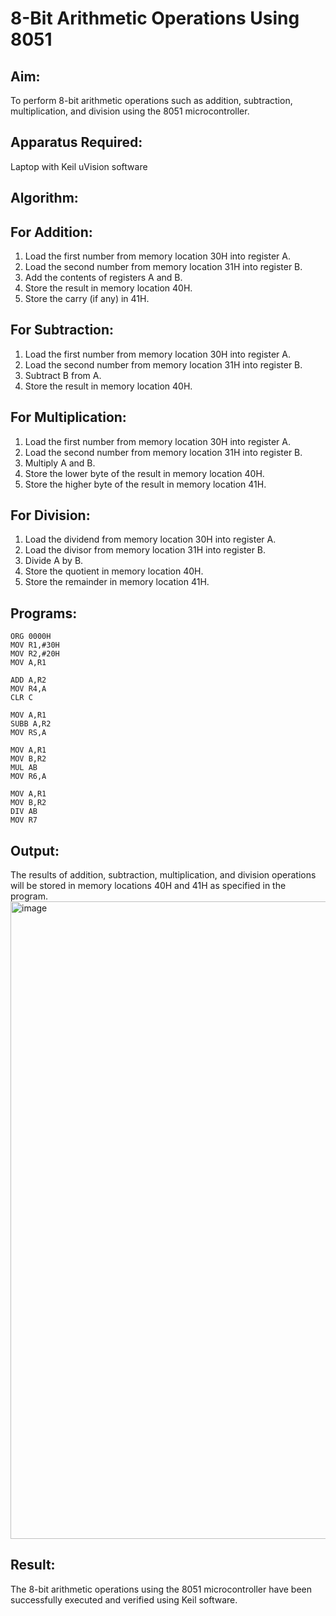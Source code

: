 # 8-Bit Arithmetic Operations Using 8051
## Aim:
To perform 8-bit arithmetic operations such as addition, subtraction, multiplication, and division using the 8051 microcontroller.
## Apparatus Required:
Laptop with Keil uVision software
## Algorithm:
## For Addition:
1.	Load the first number from memory location 30H into register A.
2.	Load the second number from memory location 31H into register B.
3.	Add the contents of registers A and B.
4.	Store the result in memory location 40H.
5.	Store the carry (if any) in 41H.
## For Subtraction:
1.	Load the first number from memory location 30H into register A.
2.	Load the second number from memory location 31H into register B.
3.	Subtract B from A.
4.	Store the result in memory location 40H.
## For Multiplication:
1.	Load the first number from memory location 30H into register A.
2.	Load the second number from memory location 31H into register B.
3.	Multiply A and B.
4.	Store the lower byte of the result in memory location 40H.
5.	Store the higher byte of the result in memory location 41H.
## For Division:
1.	Load the dividend from memory location 30H into register A.
2.	Load the divisor from memory location 31H into register B.
3.	Divide A by B.
4.	Store the quotient in memory location 40H.
5.	Store the remainder in memory location 41H.
## Programs:
```
ORG 0000H
MOV R1,#30H
MOV R2,#20H
MOV A,R1

ADD A,R2
MOV R4,A
CLR C

MOV A,R1
SUBB A,R2
MOV RS,A

MOV A,R1
MOV B,R2
MUL AB
MOV R6,A

MOV A,R1
MOV B,R2
DIV AB
MOV R7
```
## Output:
The results of addition, subtraction, multiplication, and division operations will be stored in memory locations 40H and 41H as specified in the program.
<img width="1920" height="1020" alt="image" src="https://github.com/user-attachments/assets/55999dcd-13b6-4cc4-82d4-63e2701c084e" />

## Result:
The 8-bit arithmetic operations using the 8051 microcontroller have been successfully executed and verified using Keil software.



